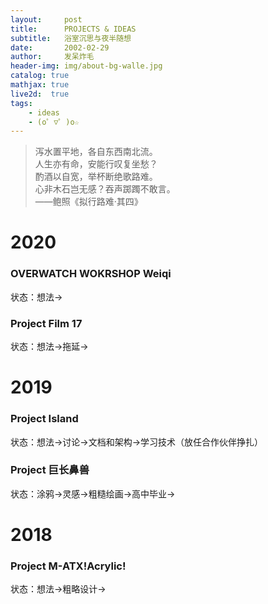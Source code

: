 ```yaml
---
layout:     post
title:      PROJECTS & IDEAS
subtitle:   浴室沉思与夜半随想
date:       2002-02-29
author:     发呆炸毛
header-img: img/about-bg-walle.jpg
catalog: true
mathjax: true
live2d:  true
tags:
    - ideas
    - (o゜▽゜)o☆
---
```

> 泻水置平地，各自东西南北流。  
人生亦有命，安能行叹复坐愁？  
酌酒以自宽，举杯断绝歌路难。  
心非木石岂无感？吞声踯躅不敢言。  
——鲍照《拟行路难·其四》


# 2020

### OVERWATCH WOKRSHOP Weiqi

状态：想法->

### Project Film 17

状态：想法->拖延->


# 2019

### Project Island

状态：想法->讨论->文档和架构->学习技术（放任合作伙伴挣扎）


### Project 巨长鼻兽

状态：涂鸦->灵感->粗糙绘画->高中毕业->

# 2018

### Project M-ATX!Acrylic!

状态：想法->粗略设计->

